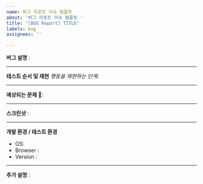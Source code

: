 ```yaml
---
name: 버그 리포트 이슈 팀플릿
about: '버그 리포트 이슈 템플릿 '
title: "[BUG Report] TITLE"
labels: bug
assignees: ''

---
```


**버그 설명**
: 

---

**테스트 순서 및 재현**
*행동을 재현하는 단계*:

---

**예상되는 문제**
: 

---

**스크린샷**
:

---

**개발 환경 / 테스트 환경**
 - OS: 
 - Browser : 
 - Version : 

--- 

**추가 설명**
:
